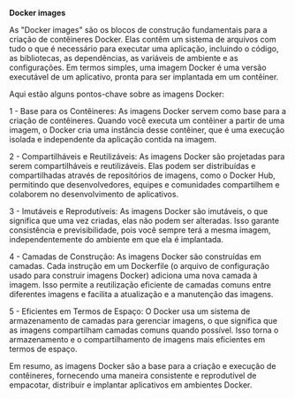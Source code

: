 **Docker images**

As "Docker images" são os blocos de construção fundamentais para a criação de contêineres Docker. Elas contêm um sistema de arquivos com tudo o que é necessário para executar uma aplicação, incluindo o código, as bibliotecas, as dependências, as variáveis de ambiente e as configurações. Em termos simples, uma imagem Docker é uma versão executável de um aplicativo, pronta para ser implantada em um contêiner.

Aqui estão alguns pontos-chave sobre as imagens Docker:

1 - Base para os Contêineres: As imagens Docker servem como base para a criação de contêineres. Quando você executa um contêiner a partir de uma imagem, o Docker cria uma instância desse contêiner, que é uma execução isolada e independente da aplicação contida na imagem.

2 - Compartilháveis e Reutilizáveis: As imagens Docker são projetadas para serem compartilháveis e reutilizáveis. Elas podem ser distribuídas e compartilhadas através de repositórios de imagens, como o Docker Hub, permitindo que desenvolvedores, equipes e comunidades compartilhem e colaborem no desenvolvimento de aplicativos.

3 - Imutáveis e Reprodutíveis: As imagens Docker são imutáveis, o que significa que uma vez criadas, elas não podem ser alteradas. Isso garante consistência e previsibilidade, pois você sempre terá a mesma imagem, independentemente do ambiente em que ela é implantada.

4 - Camadas de Construção: As imagens Docker são construídas em camadas. Cada instrução em um Dockerfile (o arquivo de configuração usado para construir imagens Docker) adiciona uma nova camada à imagem. Isso permite a reutilização eficiente de camadas comuns entre diferentes imagens e facilita a atualização e a manutenção das imagens.

5 - Eficientes em Termos de Espaço: O Docker usa um sistema de armazenamento de camadas para gerenciar imagens, o que significa que as imagens compartilham camadas comuns quando possível. Isso torna o armazenamento e o compartilhamento de imagens mais eficientes em termos de espaço.

Em resumo, as imagens Docker são a base para a criação e execução de contêineres, fornecendo uma maneira consistente e reprodutível de empacotar, distribuir e implantar aplicativos em ambientes Docker.